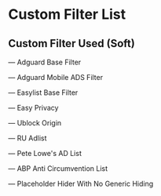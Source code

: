 # Custom Filter List

## Custom Filter Used (Soft)
— Adguard Base Filter

— Adguard Mobile ADS Filter

— Easylist Base Filter

— Easy Privacy

— Ublock Origin

— RU Adlist

— Pete Lowe's AD List

— ABP Anti Circumvention List

— Placeholder Hider With No Generic Hiding
